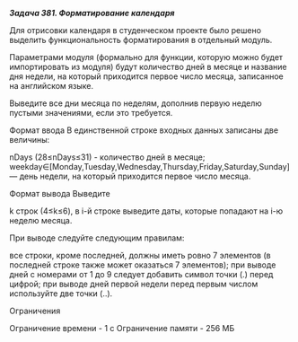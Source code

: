 ***Задача 381. Форматирование календаря***

Для отрисовки календаря в студенческом проекте было решено выделить функциональность форматирования в отдельный модуль.

Параметрами модуля (формально для функции, которую можно будет импортировать из модуля) будут количество дней в месяце и название дня недели, на который приходится первое число месяца, записанное на английском языке.

Выведите все дни месяца по неделям, дополнив первую неделю пустыми значениями, если это требуется.

Формат ввода
В единственной строке входных данных записаны две величины:

nDays (28≤nDays≤31) - количество дней в месяце;
weekday∈[Monday,Tuesday,Wednesday,Thursday,Friday,Saturday,Sunday] — день недели, на который приходится первое число месяца.

Формат вывода
Выведите 

k строк (4≤k≤6), в i-й строке выведите даты, которые попадают на i-ю неделю месяца.

При выводе следуйте следующим правилам:

все строки, кроме последней, должны иметь ровно 7 элементов (в последней строке также может оказаться 7 элементов);
при выводе дней с номерами от 1 до 9 следует добавить символ точки (.) перед цифрой;
при выводе дней первой недели перед первым числом используйте две точки (..).

Ограничения

Ограничение времени - 1 с
Ограничение памяти - 256 МБ
